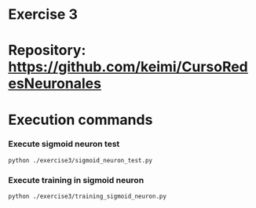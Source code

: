 # Exercise 3
# Repository: https://github.com/keimi/CursoRedesNeuronales

# Execution commands


### Execute sigmoid neuron test

```
python ./exercise3/sigmoid_neuron_test.py
```

### Execute training in sigmoid neuron

```
python ./exercise3/training_sigmoid_neuron.py
```
